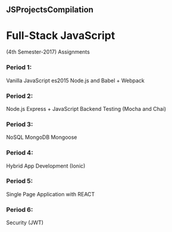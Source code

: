 ## JSProjectsCompilation
# Full-Stack JavaScript 
(4th Semester-2017) Assignments

### Period 1: 
Vanilla JavaScript
es2015
Node.js and Babel + Webpack

### Period 2: 
Node.js
Express + JavaScript Backend Testing (Mocha and Chai)

### Period 3: 
NoSQL
MongoDB
Mongoose

### Period 4: 
Hybrid App Development (Ionic)

### Period 5: 
Single Page Application with REACT

### Period 6: 
Security (JWT)
